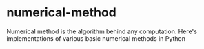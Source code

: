 # numerical-method
Numerical method is the algorithm behind any computation. Here's implementations of various basic numerical methods in Python
